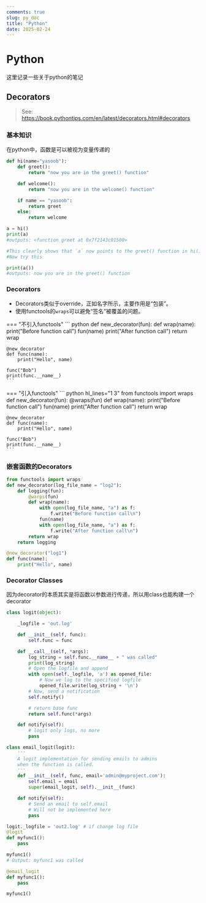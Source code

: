 ```yaml
---
comments: true
slug: py_doc
title: "Python"
date: 2025-02-24
---
```

# Python

这里记录一些关于python的笔记

## Decorators
> See: https://book.pythontips.com/en/latest/decorators.html#decorators

### 基本知识
在python中，函数是可以被视为变量传递的

``` python
def hi(name="yasoob"):
    def greet():
        return "now you are in the greet() function"

    def welcome():
        return "now you are in the welcome() function"

    if name == "yasoob":
        return greet
    else:
        return welcome

a = hi()
print(a)
#outputs: <function greet at 0x7f2143c01500>

#This clearly shows that `a` now points to the greet() function in hi()
#Now try this

print(a())
#outputs: now you are in the greet() function
```

### Decorators

- Decorators类似于override，正如名字所示，主要作用是“包装”。
- 使用functools的`wraps`可以避免“签名”被覆盖的问题。

=== "不引入functools"
    ``` python
    def new_decorator(fun):
        def wrap(name):
            print("Before function call")
            fun(name)
            print("After function call")
        return wrap

    @new_decorator
    def func(name):
        print("Hello", name)

    func("Bob")
    print(func.__name__)
    ```
=== "引入functools"
    ``` python hl_lines="1 3"
    from functools import wraps
    def new_decorator(fun):
        @wraps(fun)
        def wrap(name):
            print("Before function call")
            fun(name)
            print("After function call")
        return wrap

    @new_decorator
    def func(name):
        print("Hello", name)

    func("Bob")
    print(func.__name__)
    ```

### 嵌套函数的Decorators

``` python hl_lines="14"
from functools import wraps
def new_decorator(log_file_name = "log2"):
    def logging(fun):
        @warps(fun)
        def wrap(name):
            with open(log_file_name, "a") as f:
                f.write("Before function call\n")
            fun(name)
            with open(log_file_name, "a") as f:
                f.write("After function call\n")
        return wrap
    return logging

@new_decorator("log1")
def func(name):
    print("Hello", name)
```

### Decorator Classes

因为decorator的本质其实是将函数以参数进行传递，所以用class也能构建一个decorator

``` python
class logit(object):

    _logfile = 'out.log'

    def __init__(self, func):
        self.func = func

    def __call__(self, *args):
        log_string = self.func.__name__ + " was called"
        print(log_string)
        # Open the logfile and append
        with open(self._logfile, 'a') as opened_file:
            # Now we log to the specified logfile
            opened_file.write(log_string + '\n')
        # Now, send a notification
        self.notify()

        # return base func
        return self.func(*args)

    def notify(self):
        # logit only logs, no more
        pass

class email_logit(logit):
    '''
    A logit implementation for sending emails to admins
    when the function is called.
    '''
    def __init__(self, func, email='admin@myproject.com'):
        self.email = email
        super(email_logit, self).__init__(func)

    def notify(self):
        # Send an email to self.email
        # Will not be implemented here
        pass

logit._logfile = 'out2.log' # if change log file
@logit
def myfunc1():
    pass

myfunc1()
# Output: myfunc1 was called

@email_logit
def myfunc1():
    pass

myfunc1()
```